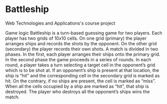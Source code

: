 # Battleship
Web Technologies and Applications's course project

Game logic
Battleship is a turn-based guessing game for two players. Each player has two grids of
10x10 cells. On one grid (primary) the player arranges ships and records the shots by the
opponent. On the other grid (secondary) the player records their own shots.
A match is divided in two phases. In the first, each player arranges their ships onto the
primary grid. In the second phase the game proceeds in a series of rounds. In each round, a
player takes a turn selecting a target cell in the opponent’s grid which is to be shot at. If an
opponent’s ship is present at that location, the ship is “hit” and the corresponding cell in the
secondary grid is marked as hit. On the contrary, if no ships are present, the cell is marked
as “miss”. When all the cells occupied by a ship are marked as “hit”, that ship is destroyed.
The player who destroys all the opponent’s ships wins the match.

